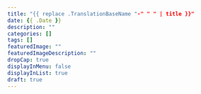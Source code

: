 ```yaml
---
title: "{{ replace .TranslationBaseName "-" " " | title }}"
date: {{ .Date }}
description: ""
categories: []
tags: []
featuredImage: ""
featuredImageDescription: ""
dropCap: true
displayInMenu: false
displayInList: true
draft: true
---
```

